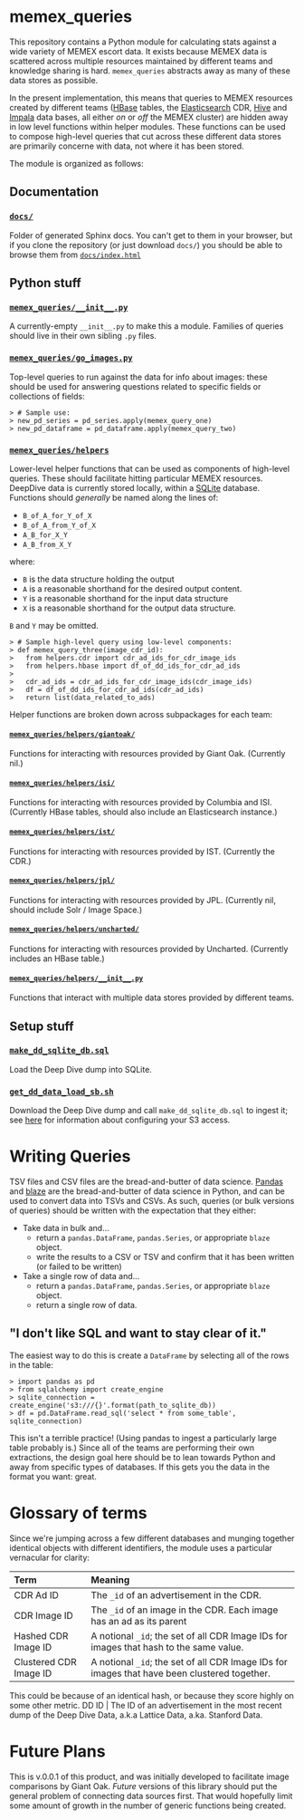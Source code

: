 # memex_queries

This repository contains a Python module for calculating stats against a wide
variety of MEMEX escort data. It exists because MEMEX data is scattered
across multiple resources maintained by different teams  and knowledge sharing
is hard. `memex_queries` abstracts away as many of these data stores as
possible.

In the present implementation, this means that queries to MEMEX resources
created by different teams ([HBase] tables, the [Elasticsearch] CDR,
[Hive] and [Impala] data bases, all either *on* or *off* the MEMEX cluster)
are hidden away in low level functions within helper modules.
These functions can be used to compose high-level queries that cut across
these different data stores  are primarily concerne with data, not where
it has been stored.

The module is organized as follows:

## Documentation
### [`docs/`](https://github.com/giantoak/memex_queries/tree/master/docs)
Folder of generated Sphinx docs. You can't get to them in your browser, but if
you clone the repository (or just download `docs/`) you should be able to
browse them from [`docs/index.html`](https://github.com/giantoak/memex_queries/blob/master/docs/index.html)

## Python stuff
### [`memex_queries/__init__.py`](https://github.com/giantoak/memex_queries/blob/master/memex_queries/__init__.py)
A currently-empty `__init__.py` to make this a module. Families of queries
should live in their own sibling `.py` files.

### [`memex_queries/go_images.py`](https://github.com/giantoak/memex_queries/blob/master/memex_queries/go_images.py)
Top-level queries to run against the data for info about images: these should
be used for answering questions related to specific fields or collections of fields:
```
> # Sample use:
> new_pd_series = pd_series.apply(memex_query_one)
> new_pd_dataframe = pd_dataframe.apply(memex_query_two)
```

### [`memex_queries/helpers`](https://github.com/giantoak/memex_queries/tree/master/memex_queries/helpers)
Lower-level helper functions that can be used as components of high-level
queries. These should facilitate hitting particular MEMEX resources.
DeepDive data is currently stored locally, within a [SQLite] database.
Functions should  *generally* be named  along the lines of:

* `B_of_A_for_Y_of_X`
* `B_of_A_from_Y_of_X`
* `A_B_for_X_Y`
* `A_B_from_X_Y`

where:

* `B` is the data structure holding the output
* `A` is a reasonable shorthand for the desired output content.
* `Y` is a reasonable shorthand for the input data structure
* `X` is a reasonable shorthand for the output data structure.

`B` and `Y` may be omitted.

```
> # Sample high-level query using low-level components:
> def memex_query_three(image_cdr_id):
>   from helpers.cdr import cdr_ad_ids_for_cdr_image_ids
>   from helpers.hbase import df_of_dd_ids_for_cdr_ad_ids
>
>   cdr_ad_ids = cdr_ad_ids_for_cdr_image_ids(cdr_image_ids)
>   df = df_of_dd_ids_for_cdr_ad_ids(cdr_ad_ids)
>   return list(data_related_to_ads)
```

Helper functions are broken down across subpackages for each team:

#### [`memex_queries/helpers/giantoak/`](https://github.com/giantoak/memex_queries/blob/master/memex_queries/helpers/giantoak)
Functions for interacting with resources provided by Giant Oak.
(Currently nil.)

#### [`memex_queries/helpers/isi/`](https://github.com/giantoak/memex_queries/blob/master/memex_queries/helpers/isi)
Functions for interacting with resources provided by Columbia and ISI.
(Currently HBase tables, should also include an Elasticsearch instance.)

#### [`memex_queries/helpers/ist/`](https://github.com/giantoak/memex_queries/blob/master/memex_queries/helpers/ist)
Functions for interacting with resources provided by IST.
(Currently the CDR.)

#### [`memex_queries/helpers/jpl/`](https://github.com/giantoak/memex_queries/blob/master/memex_queries/helpers/jpl)
Functions for interacting with resources provided by JPL.
(Currently nil, should include Solr / Image Space.)

#### [`memex_queries/helpers/uncharted/`](https://github.com/giantoak/memex_queries/blob/master/memex_queries/helpers/giantoak)
Functions for interacting with resources provided by Uncharted.
(Currently includes an HBase table.)

#### [`memex_queries/helpers/__init__.py`](https://github.com/giantoak/memex_queries/blob/master/memex_queries/helpers/__init__.py)
Functions that interact with multiple data stores provided by different teams.

## Setup stuff
### [`make_dd_sqlite_db.sql`](https://github.com/giantoak/memex_queries/blob/master/make_dd_sqlite_db.sql)
Load the Deep Dive dump into SQLite.
### [`get_dd_data_load_sb.sh`](https://github.com/giantoak/memex_queries/blob/master/get_dd_data_load_db.sh)
Download the Deep Dive dump and call `make_dd_sqlite_db.sql` to ingest it; see
[here](https://memexproxy.com/wiki/display/MPM/How+To+Get+Stanford+Memex+S3+Data)
for information about configuring your S3 access.


# Writing Queries
TSV files and CSV files are the bread-and-butter of data science. [Pandas] and
[blaze] are the bread-and-butter of data science in Python, and can be used to
convert data into TSVs and CSVs. As such, queries (or bulk versions of queries)
should be written with the expectation  that they either:
* Take data in bulk and…
  * return a `pandas.DataFrame`, `pandas.Series`, or appropriate `blaze` object.
  * write the results to a CSV or TSV and confirm that it has been written (or failed to be written)
* Take a single row of data and…
  * return a `pandas.DataFrame`, `pandas.Series`, or appropriate `blaze` object.
  * return a single row of data.


## "I don't like SQL and want to stay clear of it."
The easiest way to do this is create a `DataFrame` by selecting all of the
rows in the table:
```
> import pandas as pd
> from sqlalchemy import create_engine
> sqlite_connection = create_engine('s3:///{}'.format(path_to_sqlite_db))
> df = pd.DataFrame.read_sql('select * from some_table', sqlite_connection)
```

This isn't a terrible practice! (Using pandas to ingest a particularly large
table probably is.) Since all of the teams are performing their own
extractions, the design goal here should be to lean towards Python and away
from specific types of databases. If this gets you the data in the format you
want: great.

# Glossary of terms
Since we're jumping across a few different databases and munging together
identical objects with different identifiers, the module uses a particular
vernacular for clarity:

Term | Meaning
:--- |:---
CDR Ad ID | The `_id` of an advertisement in the CDR.
CDR Image ID | The `_id` of an image in the CDR. Each image has an ad as its parent
Hashed CDR Image ID | A notional `_id`; the set of all CDR Image IDs for images that hash to the same value.
Clustered CDR Image ID | A notional `_id`; the set of all CDR Image IDs for images that have been clustered together. 
This could be because of an identical hash, or because they score highly on some other metric.
DD ID | The ID of an advertisement in the most recent dump of the Deep Dive Data, a.k.a Lattice Data, a.ka. Stanford Data.

# Future Plans

This is v.0.0.1 of this product, and was initially developed to facilitate
image comparisons by Giant Oak. *Future* versions of this library should put
the general problem of connecting data sources first. That would hopefully limit some amount of growth
in the number of generic functions being created.

[HBase]: https://hbase.apache.org/ "Apache HBase"
[Elasticsearch]: https://www.elastic.co/products/elasticsearch "Elastic Elasticsearch"
[Hive]: https://hive.apache.org/ "Apache Hive"
[Impala]: http://impala.io/ "Cloudera Impala"
[SQLite]: https://www.sqlite.org "SQLite"
[Pandas]: http://pandas.pydata.org/ "pandas"
[blaze]: http://blaze.pydata.org/ "blaze"